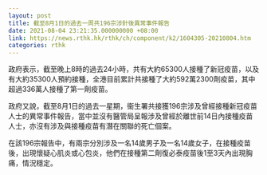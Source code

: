 ```yaml
---
layout: post
title: 截至8月1日的過去一周共196宗涉針後異常事件報告
date: 2021-08-04 23:21:35.000000000 +08:00
link: https://news.rthk.hk/rthk/ch/component/k2/1604305-20210804.htm
categories: rthk
---
```


政府表示，截至晚上8時的過去24小時，共有大約65300人接種了新冠疫苗，以及有大約35300人預約接種，全港目前累計共接種了大約592萬2300劑疫苗，其中超過336萬人接種了第一劑疫苗。

政府又說，截至8月1日的過去一星期，衞生署共接獲196宗涉及曾經接種新冠疫苗人士的異常事件報告，當中並沒有醫管局呈報涉及曾經於離世前14日內接種疫苗人士，亦沒有涉及與接種疫苗有潛在關聯的死亡個案。

在該196宗報告中，有兩宗分別涉及一名14歲男子及一名14歲女子，在接種疫苗後，出現懷疑心肌炎或心包炎，他們在接種第二劑復必泰疫苗後1至3天內出現胸痛，情況穩定。
